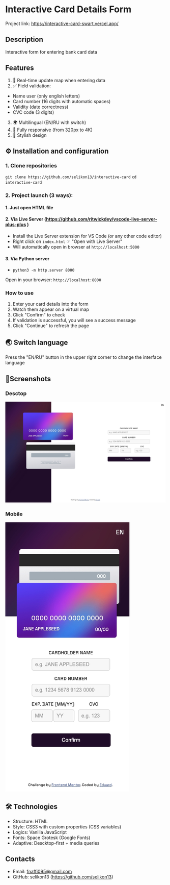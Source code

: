# **Interactive Card Details Form**

Project link: https://interactive-card-swart.vercel.app/

## **Description**

Interactive form for entering bank card data

## **Features**

1. 🔄 Real-time update map when entering data
2. ✅ Field validation:
 - Name user (only english letters)
 - Card number (16 digits with automatic spaces)
 - Validity (date correctness)
 - CVC code (3 digits)
3. 🌍 Multilingual (EN/RU with switch)
4. 📱 Fully responsive (from 320px to 4K)
5. 🎨 Stylish design

## ⚙️ **Installation and configuration**

### 1. Clone repositories

`git clone https://github.com/selikon13/interactive-card`
`cd interactive-card`

### 2. **Project launch (3 ways)**: 
   #### 1. Just open HTML file
   #### 2. Via Live Server (https://github.com/ritwickdey/vscode-live-server-plus-plus )
- Install the Live Server extension for VS Code (or any other code editor)
- Right click on `index.html` ☞ "Open with Live Server"
- Will automatically open in browser at `http://localhost:5000`
   
#### 3. Via Python server
- `python3 -m http.server 8000`

Open in your browser: `http://localhost:8000`

### **How to use**

1. Enter your card details into the form
2. Watch them appear on a virtual map
3. Click "Confirm" to check
4. If validation is successful, you will see a success message
5. Click "Continue" to refresh the page

## 🌏 **Switch language**

Press the "EN/RU" button in the upper right corner to change the interface language

## 📸**Screenshots**

### Desctop
![descktop](design/card-form-Desktop.jpeg)

### Mobile
![mobile](design/card-form-Mobile.jpeg)

## 🛠 **Technologies**

- Structure: HTML 
- Style: CSS3 with custom properties (CSS variables)
- Logics: Vanilla JavaScript
- Fonts: Space Grotesk (Google Fonts)
- Adaptive: Descktop-first + media queries

## **Contacts**

- Email: fnaffi095@gmail.com
- GitHub: selikon13 (https://github.com/selikon13)